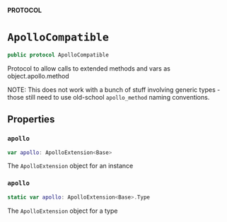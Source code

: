 **PROTOCOL**

# `ApolloCompatible`

```swift
public protocol ApolloCompatible
```

Protocol to allow calls to extended methods and vars as object.apollo.method

NOTE: This does not work with a bunch of stuff involving generic types - those
still need to use old-school `apollo_method` naming conventions.

## Properties
### `apollo`

```swift
var apollo: ApolloExtension<Base>
```

The `ApolloExtension` object for an instance

### `apollo`

```swift
static var apollo: ApolloExtension<Base>.Type
```

The `ApolloExtension` object for a type
